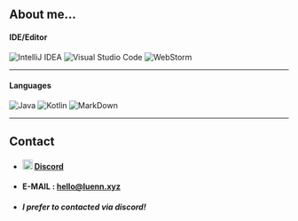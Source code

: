 ## About me...

#### IDE/Editor

![IntelliJ IDEA](https://img.shields.io/badge/IntelliJ_IDEA-ffffff?style=for-the-badge&logo=intellijidea&labelColor=black)
![Visual Studio Code](https://img.shields.io/badge/Visual%20Studio%20Code-0078d7?style=for-the-badge)
![WebStorm](https://img.shields.io/badge/WebStorm-000000?style=for-the-badge&logo=webstorm&labelColor=black&color=white)

---

#### Languages

![Java](https://img.shields.io/badge/JAVA-f89820?style=for-the-badge)
![Kotlin](https://img.shields.io/badge/Kotlin-7F52FF?style=for-the-badge&logo=kotlin&labelColor=black)
![MarkDown](https://img.shields.io/badge/MarkDown-000000?style=for-the-badge&logo=markdown&labelColor=black&color=white)

---

## Contact

* #### <img src="https://discord.com/assets/847541504914fd33810e70a0ea73177e.ico" width="18px" height="18px"/>  [Discord](https://discord.com/users/1158046534714277918)

* #### E-MAIL : hello@luenn.xyz
* ##### I prefer to contacted via discord!
